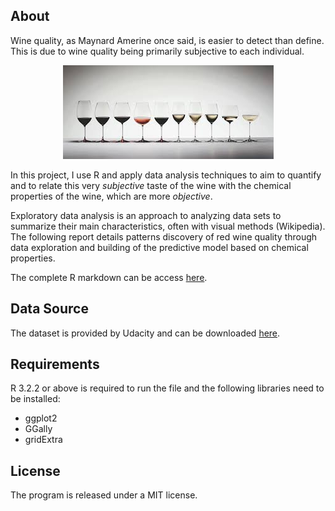 ## About
Wine quality, as Maynard Amerine once said, is easier to detect than define.
This is due to wine quality being primarily subjective to each individual.

<p align="center">
  <img src="wine_files/readme-wine-quality.jpg"/>
</p>

In this project, I use R and apply data analysis techniques to aim to quantify
and to relate this very *subjective* taste of the wine with the chemical
properties of the wine, which are more *objective*.

Exploratory data analysis is an approach to analyzing data sets to summarize
their main characteristics, often with visual methods (Wikipedia). The following
 report details patterns discovery of red wine quality through data exploration
  and building of the predictive model based on chemical properties.

The complete R markdown can be access [here](https://github.com/SamDuan/Data-Mining-for-Wine-Quality-Assessment/blob/master/wine.md).

## Data Source
The dataset is provided by Udacity and can be downloaded [here](https://s3.amazonaws.com/udacity-hosted-downloads/ud651/wineQualityReds.csv).

## Requirements
R 3.2.2 or above is required to run the file and the following libraries need to
be installed:
* ggplot2
* GGally
* gridExtra

## License
The program is released under a MIT license.
